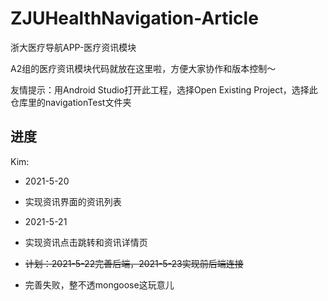 # ZJUHealthNavigation-Article
浙大医疗导航APP-医疗资讯模块

A2组的医疗资讯模块代码就放在这里啦，方便大家协作和版本控制～

友情提示：用Android Studio打开此工程，选择Open Existing Project，选择此仓库里的navigationTest文件夹

## 进度

Kim:

- 2021-5-20
- 实现资讯界面的资讯列表

- 2021-5-21
- 实现资讯点击跳转和资讯详情页

- ~~计划：2021-5-22完善后端，2021-5-23实现前后端连接~~
- 完善失败，整不透mongoose这玩意儿
